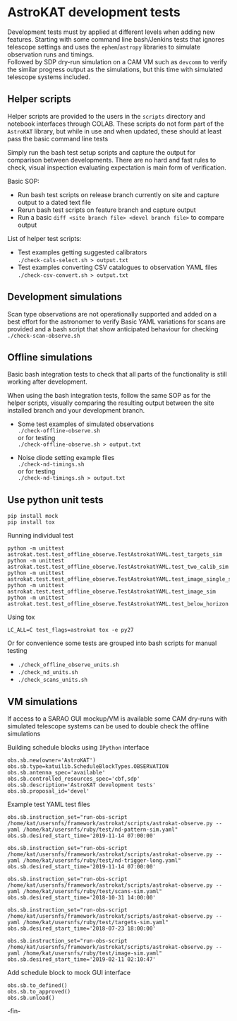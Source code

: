 # AstroKAT development tests
Development tests must by applied at different levels when adding new features.
Starting with some command line bash/Jenkins tests that ignores telescope settings and uses the
`ephem`/`astropy` libraries to simulate observation runs and timings.   
Followed by SDP dry-run simulation on a CAM VM such as `devcomm` to verify the similar progress output
as the simulations, but this time with simulated telescope systems included.


## Helper scripts
Helper scripts are provided to the users in the `scripts` directory and notebook interfaces through
COLAB.
These scripts do not form part of the `AstroKAT` library, but while in use and when updated, these
should at least pass the basic command line tests

Simply run the bash test setup scripts and capture the output for comparison between developments.
There are no hard and fast rules to check, visual inspection evaluating expectation is main form of
verification.

Basic SOP:
* Run bash test scripts on release branch currently on site
and capture output to a dated text file
* Rerun bash test scripts on feature branch and capture output
* Run a basic `diff <site branch file> <devel branch file>` to compare output

List of helper test scripts:
* Test examples getting suggested calibrators    
`./check-cals-select.sh > output.txt`
* Test examples converting CSV catalogues to observation YAML files    
`./check-csv-convert.sh > output.txt`


## Development simulations
Scan type observations are not operationally supported and added on a best effort for the astronomer
to verify
Basic YAML variations for scans are provided and a bash script that show anticipated behaviour for
checking    
`./check-scan-observe.sh`


## Offline simulations
Basic bash integration tests to check that all parts of the functionality is still working after
development.

When using the bash integration tests, follow the same SOP as for the helper scripts, visually
comparing the resulting output between the site installed branch and your development branch.

* Some test examples of simulated observations    
`./check-offline-observe.sh`    
or for testing    
`./check-offline-observe.sh > output.txt`    

* Noise diode setting example files    
`./check-nd-timings.sh`    
or for testing    
`./check-nd-timings.sh > output.txt`    


## Use python unit tests
```
pip install mock
pip install tox
```

Running individual test
```
python -m unittest astrokat.test.test_offline_observe.TestAstrokatYAML.test_targets_sim
python -m unittest astrokat.test.test_offline_observe.TestAstrokatYAML.test_two_calib_sim
python -m unittest astrokat.test.test_offline_observe.TestAstrokatYAML.test_image_single_sim
python -m unittest astrokat.test.test_offline_observe.TestAstrokatYAML.test_image_sim
python -m unittest astrokat.test.test_offline_observe.TestAstrokatYAML.test_below_horizon
```
Using tox
```
LC_ALL=C test_flags=astrokat tox -e py27
```

Or for convenience some tests are grouped into bash scripts for manual testing
* `./check_offline_observe_units.sh`
* `./check_nd_units.sh`
* `./check_scans_units.sh`


## VM simulations
If access to a SARAO GUI mockup/VM is available some CAM dry-runs with simulated telescope systems can
be used to double check the offline simulations

Building schedule blocks using `IPython` interface
```
obs.sb.new(owner='AstroKAT')
obs.sb.type=katuilib.ScheduleBlockTypes.OBSERVATION
obs.sb.antenna_spec='available'
obs.sb.controlled_resources_spec='cbf,sdp'
obs.sb.description='AstroKAT development tests'
obs.sb.proposal_id='devel'
```

Example test YAML test files
```
obs.sb.instruction_set="run-obs-script /home/kat/usersnfs/framework/astrokat/scripts/astrokat-observe.py --yaml /home/kat/usersnfs/ruby/test/nd-pattern-sim.yaml"
obs.sb.desired_start_time='2019-11-14 07:00:00'
```
```
obs.sb.instruction_set="run-obs-script /home/kat/usersnfs/framework/astrokat/scripts/astrokat-observe.py --yaml /home/kat/usersnfs/ruby/test/nd-trigger-long.yaml"
obs.sb.desired_start_time='2019-11-14 07:00:00'
```
```
obs.sb.instruction_set="run-obs-script /home/kat/usersnfs/framework/astrokat/scripts/astrokat-observe.py --yaml /home/kat/usersnfs/ruby/test/scans-sim.yaml"
obs.sb.desired_start_time='2018-10-31 14:00:00'
```
```
obs.sb.instruction_set="run-obs-script /home/kat/usersnfs/framework/astrokat/scripts/astrokat-observe.py --yaml /home/kat/usersnfs/ruby/test/targets-sim.yaml"
obs.sb.desired_start_time='2018-07-23 18:00:00'
```
```
obs.sb.instruction_set="run-obs-script /home/kat/usersnfs/framework/astrokat/scripts/astrokat-observe.py --yaml /home/kat/usersnfs/ruby/test/image-sim.yaml"
obs.sb.desired_start_time='2019-02-11 02:10:47'
```

Add schedule block to mock GUI interface
```
obs.sb.to_defined()
obs.sb.to_approved()
obs.sb.unload()
```

-fin-
